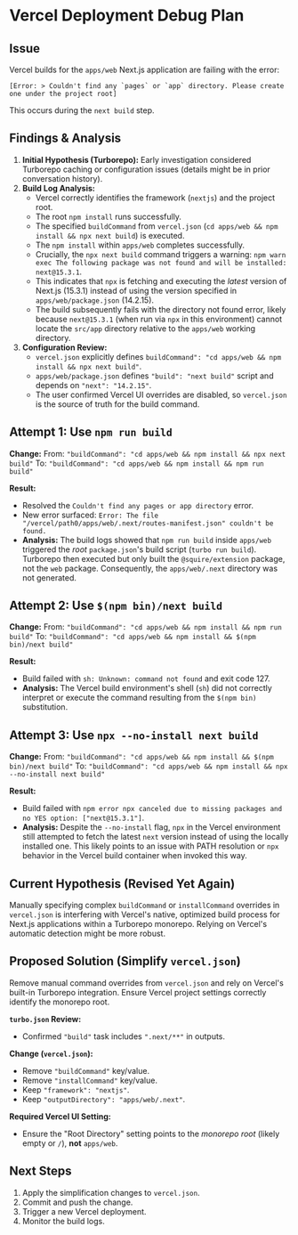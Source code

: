 # Vercel Deployment Debug Plan

## Issue

Vercel builds for the `apps/web` Next.js application are failing with the error:

```
[Error: > Couldn't find any `pages` or `app` directory. Please create one under the project root]
```

This occurs during the `next build` step.

## Findings & Analysis

1.  **Initial Hypothesis (Turborepo):** Early investigation considered Turborepo caching or configuration issues (details might be in prior conversation history).
2.  **Build Log Analysis:**
    *   Vercel correctly identifies the framework (`nextjs`) and the project root.
    *   The root `npm install` runs successfully.
    *   The specified `buildCommand` from `vercel.json` (`cd apps/web && npm install && npx next build`) is executed.
    *   The `npm install` within `apps/web` completes successfully.
    *   Crucially, the `npx next build` command triggers a warning: `npm warn exec The following package was not found and will be installed: next@15.3.1`.
    *   This indicates that `npx` is fetching and executing the *latest* version of Next.js (15.3.1) instead of using the version specified in `apps/web/package.json` (14.2.15).
    *   The build subsequently fails with the directory not found error, likely because `next@15.3.1` (when run via `npx` in this environment) cannot locate the `src/app` directory relative to the `apps/web` working directory.
3.  **Configuration Review:**
    *   `vercel.json` explicitly defines `buildCommand": "cd apps/web && npm install && npx next build"`.
    *   `apps/web/package.json` defines `"build": "next build"` script and depends on `"next": "14.2.15"`.
    *   The user confirmed Vercel UI overrides are disabled, so `vercel.json` is the source of truth for the build command.

## Attempt 1: Use `npm run build`

**Change:**
From: `"buildCommand": "cd apps/web && npm install && npx next build"`
To: `"buildCommand": "cd apps/web && npm install && npm run build"`

**Result:**
- Resolved the `Couldn't find any pages or app directory` error.
- New error surfaced: `Error: The file "/vercel/path0/apps/web/.next/routes-manifest.json" couldn't be found.`
- **Analysis:** The build logs showed that `npm run build` inside `apps/web` triggered the *root* `package.json`'s build script (`turbo run build`). Turborepo then executed but only built the `@squire/extension` package, not the `web` package. Consequently, the `apps/web/.next` directory was not generated.

## Attempt 2: Use `$(npm bin)/next build`

**Change:**
From: `"buildCommand": "cd apps/web && npm install && npm run build"`
To: `"buildCommand": "cd apps/web && npm install && $(npm bin)/next build"`

**Result:**
- Build failed with `sh: Unknown: command not found` and exit code 127.
- **Analysis:** The Vercel build environment's shell (`sh`) did not correctly interpret or execute the command resulting from the `$(npm bin)` substitution.

## Attempt 3: Use `npx --no-install next build`

**Change:**
From: `"buildCommand": "cd apps/web && npm install && $(npm bin)/next build"`
To: `"buildCommand": "cd apps/web && npm install && npx --no-install next build"`

**Result:**
- Build failed with `npm error npx canceled due to missing packages and no YES option: ["next@15.3.1"]`.
- **Analysis:** Despite the `--no-install` flag, `npx` in the Vercel environment still attempted to fetch the latest `next` version instead of using the locally installed one. This likely points to an issue with PATH resolution or `npx` behavior in the Vercel build container when invoked this way.

## Current Hypothesis (Revised Yet Again)

Manually specifying complex `buildCommand` or `installCommand` overrides in `vercel.json` is interfering with Vercel's native, optimized build process for Next.js applications within a Turborepo monorepo. Relying on Vercel's automatic detection might be more robust.

## Proposed Solution (Simplify `vercel.json`)

Remove manual command overrides from `vercel.json` and rely on Vercel's built-in Turborepo integration. Ensure Vercel project settings correctly identify the monorepo root.

**`turbo.json` Review:**
- Confirmed `"build"` task includes `".next/**"` in outputs.

**Change (`vercel.json`):**
- Remove `"buildCommand"` key/value.
- Remove `"installCommand"` key/value.
- Keep `"framework": "nextjs"`.
- Keep `"outputDirectory": "apps/web/.next"`.

**Required Vercel UI Setting:**
- Ensure the "Root Directory" setting points to the *monorepo root* (likely empty or `/`), **not** `apps/web`.

## Next Steps

1.  Apply the simplification changes to `vercel.json`.
2.  Commit and push the change.
3.  Trigger a new Vercel deployment.
4.  Monitor the build logs. 
